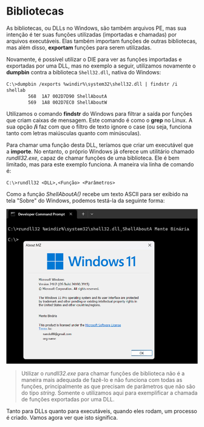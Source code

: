# Bibliotecas

As bibliotecas, ou DLLs no Windows, são também arquivos PE, mas sua intenção é ter suas funções utilizadas (importadas e chamadas) por arquivos executáveis. Elas também importam funções de outras bibliotecas, mas além disso, **exportam** funções para serem utilizadas.

Novamente, é possível utilizar o DIE para ver as funções importadas e exportadas por uma DLL, mas no exemplo a seguir, utilizamos novamente o **dumpbin** contra a biblioteca `Shell32.dll`, nativa do Windows:

```
C:\>dumpbin /exports %windir%\system32\shell32.dll | findstr /i shellab
        568  1A7 002D7D90 ShellAboutA
        569  1A8 002D7EC0 ShellAboutW
```

Utilizamos o comando **findstr** do Windows para filtrar a saída por funções que criam caixas de mensagem. Este comando é como o **grep** no Linux. A sua opção **/i** faz com que o filtro de texto ignore o case (ou seja, funciona tanto com letras maiúsculas quanto com minúsculas).

Para chamar uma função desta DLL, teríamos que criar um executável que a **importe**. No entanto, o próprio Windows já oferece um utilitário chamado _rundll32.exe_, capaz de chamar funções de uma biblioteca. Ele é bem limitado, mas para este exemplo funciona. A maneira via linha de comando é:

```
C:\>rundll32 <DLL>,<Função> <Parâmetros>
```

Como a função _ShellAboutA()_ recebe um texto ASCII para ser exibido na tela "Sobre" do Windows, podemos testá-la da seguinte forma:

![](../.gitbook/assets/shellabouta.png)

> Utilizar o _rundll32.exe_ para chamar funções de biblioteca não é a maneira mais adequada de fazê-lo e não funciona com todas as funções, principalmente as que precisam de parâmetros que não são do tipo _string_. Somente o utilizamos aqui para exemplificar a chamada de funções exportadas por uma DLL.

Tanto para DLLs quanto para executáveis, quando eles rodam, um processo é criado. Vamos agora ver que isto significa.
